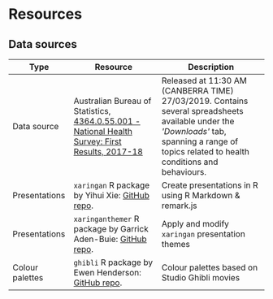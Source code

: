 # Resources

## Data sources

| Type | Resource | Description |
| --- | --- | --- |
| Data source | Australian Bureau of Statistics, [4364.0.55.001 - National Health Survey: First Results, 2017-18](https://www.abs.gov.au/AUSSTATS/abs@.nsf/Lookup/4364.0.55.001Main+Features100012017-18?OpenDocument) | Released at 11:30 AM (CANBERRA TIME) 27/03/2019. Contains several spreadsheets available under the _'Downloads'_ tab, spanning a range of topics related to health conditions and behaviours. |
| Presentations | `xaringan` R package by Yihui Xie: [GitHub repo](https://github.com/yihui/xaringan). | Create presentations in R using R Markdown & remark.js |
| Presentations |`xaringanthemer` R package by Garrick Aden-Buie: [GitHub repo](https://github.com/gadenbuie/xaringanthemer). | Apply and modify `xaringan` presentation themes |
| Colour palettes | `ghibli` R package by Ewen Henderson: [GitHub repo](https://github.com/ewenme/ghibli). | Colour palettes based on Studio Ghibli movies |